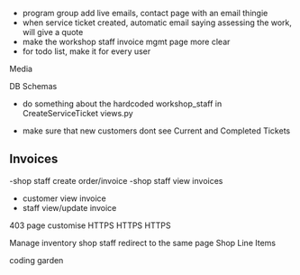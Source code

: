 - program group add
  live emails, contact page with an email thingie
- when service ticket created, automatic email saying assessing the work, will
  give a quote
- make the workshop staff invoice mgmt page more clear
- for todo list, make it for every user

Media

DB Schemas

- do something about the hardcoded workshop_staff in
  CreateServiceTicket views.py

- make sure that new customers dont see Current and Completed Tickets

## Invoices

-shop staff create order/invoice
-shop staff view invoices

- customer view invoice
- staff view/update invoice

403 page customise
HTTPS HTTPS HTTPS

Manage inventory shop staff redirect to the same page
Shop Line Items

coding garden
